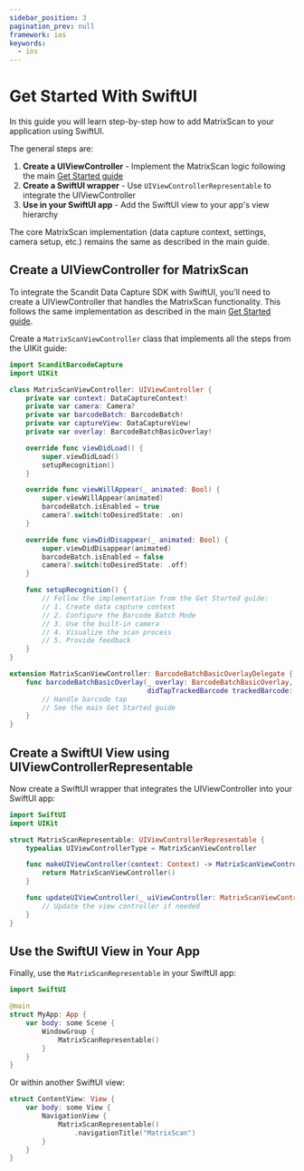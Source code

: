 ```yaml
---
sidebar_position: 3
pagination_prev: null
framework: ios
keywords:
  - ios
---
```


# Get Started With SwiftUI

In this guide you will learn step-by-step how to add MatrixScan to your application using SwiftUI.

The general steps are:

1. **Create a UIViewController** - Implement the MatrixScan logic following the main [Get Started guide](./get-started.md)
2. **Create a SwiftUI wrapper** - Use `UIViewControllerRepresentable` to integrate the UIViewController
3. **Use in your SwiftUI app** - Add the SwiftUI view to your app's view hierarchy

The core MatrixScan implementation (data capture context, settings, camera setup, etc.) remains the same as described in the main guide.

## Create a UIViewController for MatrixScan

To integrate the Scandit Data Capture SDK with SwiftUI, you'll need to create a UIViewController that handles the MatrixScan functionality. This follows the same implementation as described in the main [Get Started guide](./get-started.md).

Create a `MatrixScanViewController` class that implements all the steps from the UIKit guide:

```swift
import ScanditBarcodeCapture
import UIKit

class MatrixScanViewController: UIViewController {
    private var context: DataCaptureContext!
    private var camera: Camera?
    private var barcodeBatch: BarcodeBatch!
    private var captureView: DataCaptureView!
    private var overlay: BarcodeBatchBasicOverlay!

    override func viewDidLoad() {
        super.viewDidLoad()
        setupRecognition()
    }

    override func viewWillAppear(_ animated: Bool) {
        super.viewWillAppear(animated)
        barcodeBatch.isEnabled = true
        camera?.switch(toDesiredState: .on)
    }

    override func viewDidDisappear(_ animated: Bool) {
        super.viewDidDisappear(animated)
        barcodeBatch.isEnabled = false
        camera?.switch(toDesiredState: .off)
    }

    func setupRecognition() {
        // Follow the implementation from the Get Started guide:
        // 1. Create data capture context
        // 2. Configure the Barcode Batch Mode
        // 3. Use the built-in camera
        // 4. Visualize the scan process
        // 5. Provide feedback
    }
}

extension MatrixScanViewController: BarcodeBatchBasicOverlayDelegate {
    func barcodeBatchBasicOverlay(_ overlay: BarcodeBatchBasicOverlay,
                                  didTapTrackedBarcode trackedBarcode: TrackedBarcode) {
        // Handle barcode tap
        // See the main Get Started guide
    }
}
```

## Create a SwiftUI View using UIViewControllerRepresentable

Now create a SwiftUI wrapper that integrates the UIViewController into your SwiftUI app:

```swift
import SwiftUI
import UIKit

struct MatrixScanRepresentable: UIViewControllerRepresentable {
    typealias UIViewControllerType = MatrixScanViewController

    func makeUIViewController(context: Context) -> MatrixScanViewController {
        return MatrixScanViewController()
    }

    func updateUIViewController(_ uiViewController: MatrixScanViewController, context: Context) {
        // Update the view controller if needed
    }
}
```

## Use the SwiftUI View in Your App

Finally, use the `MatrixScanRepresentable` in your SwiftUI app:

```swift
import SwiftUI

@main
struct MyApp: App {
    var body: some Scene {
        WindowGroup {
            MatrixScanRepresentable()
        }
    }
}
```

Or within another SwiftUI view:

```swift
struct ContentView: View {
    var body: some View {
        NavigationView {
            MatrixScanRepresentable()
                .navigationTitle("MatrixScan")
        }
    }
}
```